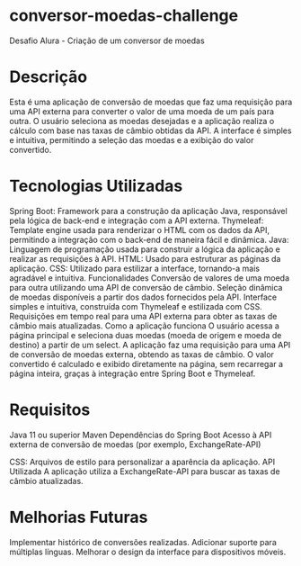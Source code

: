 # conversor-moedas-challenge
Desafio Alura - Criação de um conversor de moedas 

# Descrição
Esta é uma aplicação de conversão de moedas que faz uma requisição para uma API externa para converter o valor de uma moeda de um país para outra. O usuário seleciona as moedas desejadas e a aplicação realiza o cálculo com base nas taxas de câmbio obtidas da API. A interface é simples e intuitiva, permitindo a seleção das moedas e a exibição do valor convertido.

# Tecnologias Utilizadas
Spring Boot: Framework para a construção da aplicação Java, responsável pela lógica de back-end e integração com a API externa.
Thymeleaf: Template engine usada para renderizar o HTML com os dados da API, permitindo a integração com o back-end de maneira fácil e dinâmica.
Java: Linguagem de programação usada para construir a lógica da aplicação e realizar as requisições à API.
HTML: Usado para estruturar as páginas da aplicação.
CSS: Utilizado para estilizar a interface, tornando-a mais agradável e intuitiva.
Funcionalidades
Conversão de valores de uma moeda para outra utilizando uma API de conversão de câmbio.
Seleção dinâmica de moedas disponíveis a partir dos dados fornecidos pela API.
Interface simples e intuitiva, construída com Thymeleaf e estilizada com CSS.
Requisições em tempo real para uma API externa para obter as taxas de câmbio mais atualizadas.
Como a aplicação funciona
O usuário acessa a página principal e seleciona duas moedas (moeda de origem e moeda de destino) a partir de um select.
A aplicação faz uma requisição para uma API de conversão de moedas externa, obtendo as taxas de câmbio.
O valor convertido é calculado e exibido diretamente na página, sem recarregar a página inteira, graças à integração entre Spring Boot e Thymeleaf.
# Requisitos
Java 11 ou superior
Maven
Dependências do Spring Boot
Acesso à API externa de conversão de moedas (por exemplo, ExchangeRate-API)

CSS: Arquivos de estilo para personalizar a aparência da aplicação.
API Utilizada
A aplicação utiliza a ExchangeRate-API para buscar as taxas de câmbio atualizadas.

# Melhorias Futuras
Implementar histórico de conversões realizadas.
Adicionar suporte para múltiplas línguas.
Melhorar o design da interface para dispositivos móveis.
